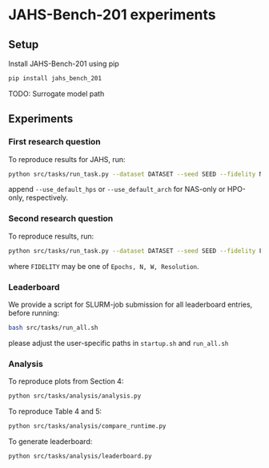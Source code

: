 # JAHS-Bench-201 experiments

## Setup

Install JAHS-Bench-201 using pip

```bash
pip install jahs_bench_201
```

TODO: Surrogate model path

## Experiments

### First research question
To reproduce results for JAHS, run:

```bash
python src/tasks/run_task.py --dataset DATASET --seed SEED --fidelity None
```

append `--use_default_hps` or `--use_default_arch` for NAS-only or HPO-only, respectively.

### Second research question
To reproduce results, run:

```bash
python src/tasks/run_task.py --dataset DATASET --seed SEED --fidelity FIDELITY
```

where `FIDELITY` may be one of `Epochs, N, W, Resolution`.

### Leaderboard

We provide a script for SLURM-job submission for all leaderboard entries, before running:

```bash
bash src/tasks/run_all.sh
```

please adjust the user-specific paths in `startup.sh` and `run_all.sh`

### Analysis

To reproduce plots from Section 4:

```bash
python src/tasks/analysis/analysis.py
```

To reproduce Table 4 and 5:

```bash
python src/tasks/analysis/compare_runtime.py
```

To generate leaderboard: 

```bash
python src/tasks/analysis/leaderboard.py
```